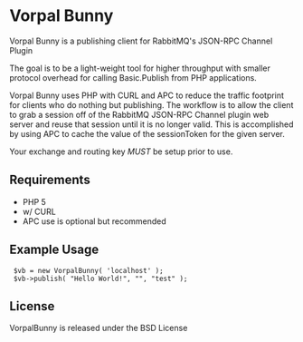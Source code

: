 Vorpal Bunny
===========

Vorpal Bunny is a publishing client for RabbitMQ's JSON-RPC Channel Plugin

The goal is to be a light-weight tool for higher throughput with smaller
protocol overhead for calling Basic.Publish from PHP applications.

Vorpal Bunny uses PHP with CURL and APC to reduce the traffic footprint for
clients who do nothing but publishing. The workflow is to allow the client
to grab a session off of the RabbitMQ JSON-RPC Channel plugin web server
and reuse that session until it is no longer valid. This is accomplished by
using APC to cache the value of the sessionToken for the given server.

Your exchange and routing key *MUST* be setup prior to use.

Requirements
------------

* PHP 5
* w/ CURL
* APC use is optional but recommended

Example Usage
-------------

     $vb = new VorpalBunny( 'localhost' );
     $vb->publish( "Hello World!", "", "test" );

License
-------
VorpalBunny is released under the BSD License
